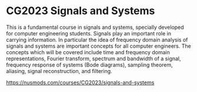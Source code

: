 # CG2023 Signals and Systems

This is a fundamental course in signals and systems, specially developed for computer engineering students. Signals play an important role in carrying information. In particular the idea of frequency domain analysis of signals and systems are important concepts for all computer engineers. The concepts which will be covered include time and frequency domain representations, Fourier transform, spectrum and bandwidth of a signal, frequency response of systems (Bode diagrams), sampling theorem, aliasing, signal reconstruction, and filtering.

https://nusmods.com/courses/CG2023/signals-and-systems
